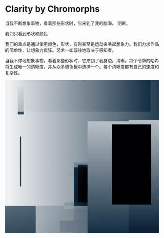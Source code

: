 # Clarity by Chromorphs

当我不断想象事物，看着那些形状时，它来到了我的脑海。 明晰。

我们只看到形状和颜色

我们的重点是通过使用颜色，形状，有时甚至是运动来唤起想象力。我们力求作品的简单性，让想象力疯狂。艺术一如既往地取决于感知者。

当我不停地想象事物，看着那些形状时，它来到了我身边。清晰。每个令牌的哈希将生成唯一的清晰度，并从众多调色板中选择一个。每个清晰度都有自己的速度和复杂性。

![nft](微信截图_20220902192632.png)
